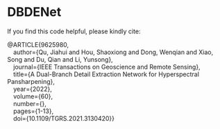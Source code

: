 # DBDENet
If you find this code helpful, please kindly cite:

@ARTICLE{9625980,  
  &emsp;author={Qu, Jiahui and Hou, Shaoxiong and Dong, Wenqian and Xiao, Song and Du, Qian and Li, Yunsong},  
  &emsp;journal={IEEE Transactions on Geoscience and Remote Sensing},  
  &emsp;title={A Dual-Branch Detail Extraction Network for Hyperspectral Pansharpening},  
  &emsp;year={2022},  
  &emsp;volume={60},  
  &emsp;number={},  
  &emsp;pages={1-13},  
  &emsp;doi={10.1109/TGRS.2021.3130420}}
